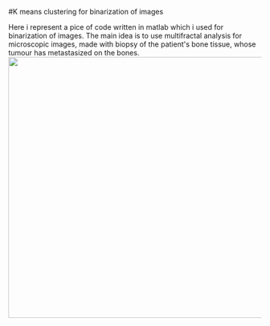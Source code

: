 #K means clustering for binarization of images

Here i represent a pice of code written in matlab which i used for binarization of images. The main idea is to use multifractal analysis for microscopic images, made with biopsy of the patient's bone tissue, whose tumour has metastasized on the bones.
<img src = "https://www.dropbox.com/home/Project%20IS?preview=binarized+images.png" width="520px" align ="center">
